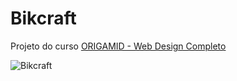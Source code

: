 # Bikcraft
Projeto do curso [ORIGAMID - Web Design Completo](https://www.origamid.com/curso/web-design-completo/)


![Bikcraft](https://raw.githubusercontent.com/Suburbanno/Bikcraft/master/bikcraft.PNG)
